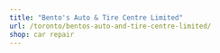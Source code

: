 ```yaml
---
title: "Bento's Auto & Tire Centre Limited"
url: /toronto/bentos-auto-and-tire-centre-limited/
shop: car repair
---
```

